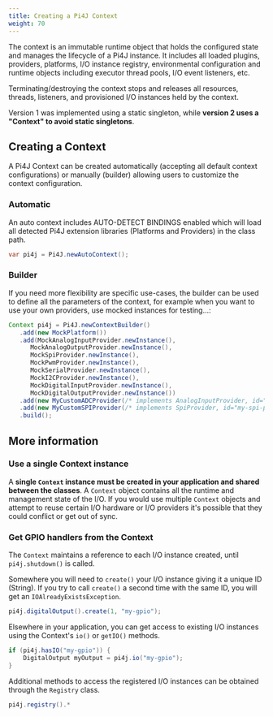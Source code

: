 ```yaml
---
title: Creating a Pi4J Context
weight: 70
---
```


The context is an immutable runtime object that holds the configured state and manages the lifecycle of a Pi4J instance. 
It includes all loaded plugins, providers, platforms, I/O instance registry, environmental configuration and runtime 
objects including executor thread pools,  I/O event listeners, etc.   

Terminating/destroying the context stops and releases all resources, threads, listeners, and provisioned I/O instances 
held by the context. 

Version 1 was implemented using a static singleton, while **version 2 uses a "Context" to avoid static singletons**. 

## Creating a Context

A Pi4J Context can be created automatically (accepting all default context configurations) or manually (builder) 
allowing users to customize the context configuration.

### Automatic
An auto context includes AUTO-DETECT BINDINGS enabled which will load all detected Pi4J extension libraries 
(Platforms and Providers) in the class path.

``` java
var pi4j = Pi4J.newAutoContext();
```

### Builder
If you need more flexibility are specific use-cases, the builder can be used to define all the parameters of the 
context, for example when you want to use your own providers, use mocked instances for testing...:

``` java
Context pi4j = Pi4J.newContextBuilder()
   .add(new MockPlatform())
   .add(MockAnalogInputProvider.newInstance(),
      MockAnalogOutputProvider.newInstance(),
      MockSpiProvider.newInstance(),
      MockPwmProvider.newInstance(),
      MockSerialProvider.newInstance(),
      MockI2CProvider.newInstance(),
      MockDigitalInputProvider.newInstance(),
      MockDigitalOutputProvider.newInstance())
   .add(new MyCustomADCProvider(/* implements AnalogInputProvider, id="my-adc-prov" */))
   .add(new MyCustomSPIProvider(/* implements SpiProvider, id="my-spi-prov" */))
   .build();
```

## More information

### Use a single Context instance

A **single `Context` instance must be created in your application and shared between the classes**. A `Context` object contains 
all the runtime and management state of the I/O. If you would use multiple `Context` objects and attempt to reuse certain 
I/O hardware or I/O providers it's possible that they could conflict or get out of sync. 

### Get GPIO handlers from the Context

The `Context` maintains a reference to each I/O instance created, until `pi4j.shutdown()` is called.

Somewhere you will need to `create()` your I/O instance giving it a unique ID (String). If you try to call `create()` 
a second time with the same ID, you will get an `IOAlreadyExistsException`.

``` java
pi4j.digitalOutput().create(1, "my-gpio");
```

Elsewhere in your application, you can get access to existing I/O instances using the Context's `io()` or `getIO()` methods.

``` java
if (pi4j.hasIO("my-gpio")) {  
    DigitalOutput myOutput = pi4j.io("my-gpio");
}
```

Additional methods to access the registered I/O instances can be obtained through the `Registry` class.

``` java
pi4j.registry().*
```
